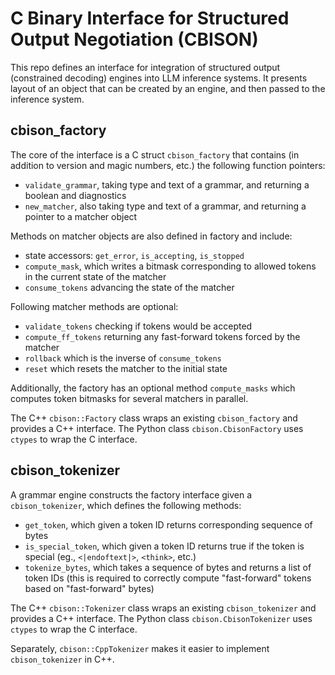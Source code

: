 # C Binary Interface for Structured Output Negotiation (CBISON)

This repo defines an interface for integration of structured output (constrained decoding)
engines into LLM inference systems.
It presents layout of an object that can be created by an engine,
and then passed to the inference system.

## cbison_factory

The core of the interface is a C struct `cbison_factory` that contains
(in addition to version and magic numbers, etc.) the following function pointers:

- `validate_grammar`, taking type and text of a grammar, and returning a boolean
  and diagnostics
- `new_matcher`, also taking type and text of a grammar, and returning a pointer to a matcher object

Methods on matcher objects are also defined in factory and include:

- state accessors: `get_error`, `is_accepting`, `is_stopped`
- `compute_mask`, which writes a bitmask corresponding to allowed tokens
  in the current state of the matcher
- `consume_tokens` advancing the state of the matcher

Following matcher methods are optional:

- `validate_tokens` checking if tokens would be accepted
- `compute_ff_tokens` returning any fast-forward tokens forced by the matcher
- `rollback` which is the inverse of `consume_tokens`
- `reset` which resets the matcher to the initial state

Additionally, the factory has an optional method `compute_masks` which
computes token bitmasks for several matchers in parallel.

The C++ `cbison::Factory` class wraps an existing `cbison_factory` and provides a C++ interface.
The Python class `cbison.CbisonFactory` uses `ctypes` to wrap the C interface.

## cbison_tokenizer

A grammar engine constructs the factory interface given a `cbison_tokenizer`,
which defines the following methods:

- `get_token`, which given a token ID returns corresponding sequence of bytes
- `is_special_token`, which given a token ID returns true if the token is special
  (eg., `<|endoftext|>`, `<think>`, etc.)
- `tokenize_bytes`, which takes a sequence of bytes and returns a list of token IDs
  (this is required to correctly compute "fast-forward" tokens based on "fast-forward" bytes)

The C++ `cbison::Tokenizer` class wraps an existing `cbison_tokenizer` and provides a C++ interface.
The Python class `cbison.CbisonTokenizer` uses `ctypes` to wrap the C interface.

Separately, `cbison::CppTokenizer` makes it easier to implement `cbison_tokenizer` in C++.
